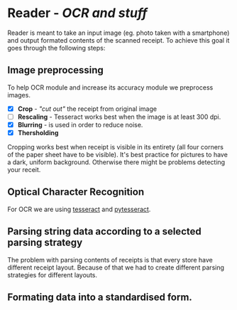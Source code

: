 # Reader - *OCR and stuff*

Reader is meant to take an input image (eg. photo taken with a smartphone) and output formated contents of the scanned receipt. To achieve this goal it goes through the following steps:

## Image preprocessing 
To help OCR module and increase its accuracy module we preprocess images. 
- [x] **Crop** - *"cut out"* the receipt from original image
- [ ] **Rescaling** - Tesseract works best when the image is at least 300 dpi.
- [x] **Blurring** -  is used in order to reduce noise.
- [x] **Thersholding** 

Cropping works best when receipt is visible in its entirety (all four corners of the paper sheet have to be visible). It's best practice for pictures to have a dark, uniform background. Otherwise there might be problems detecting your receit.

## Optical Character Recognition
For OCR we are using [tesseract](https://github.com/tesseract-ocr/tesseract) and [pytesseract](https://github.com/madmaze/pytesseract).

## Parsing string data according to a selected parsing strategy
The problem with parsing contents of receipts is that every store have different receipt layout. Because of that we had to create different parsing strategies for different layouts.


## Formating data into a standardised form.

